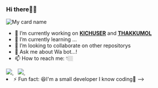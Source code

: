 ### Hi there👋🏻

![My card name](https://cardivo.vercel.app/api?name=KICHU%20-%20SER&description=Hi,%20Welcome%20To%20My%20Profile%20✨&image=https://i.imgur.com/QuhVhlM.jpeg=10?v=4&backgroundColor=%23ecf0f1&instagram=kichu_nrd&github=Itsme-soman&pattern=leaf&colorPattern=%23eaeaea)

- 🔭 I’m currently working on **[KICHUSER](https://github.com/Itsme-soman/KICHU-SER)** and **[THAKKUMOL](https://github.com/Itsme-soman/THAKKUMOL)**
- 🌱 I’m currently learning ...
- 👯 I’m looking to collaborate on other repositorys
- 💬 Ask me about Wa bot...!
- 📫 How to reach me: 👇🏼
<a href="https://wa.me/918714183251?text=_*Hi%20Kichu%20Ser%20I%20Am%20From%20GitHub%20☺️*_">
    <img src="https://img.shields.io/badge/WhatsApp-25D366?style=for-the-badge&logo=whatsapp&logoColor=white" />
  </a>&nbsp;&nbsp;
  <a

  <a href="https://instagram.com/kichu_nrd">
    <img src="https://img.shields.io/badge/Instagram-E4405F?style=for-the-badge&logo=instagram&logoColor=white" />
  </a>&nbsp;&nbsp;
  <a

- ⚡ Fun fact: 😆I'm a small developer I know coding🧞
-->
